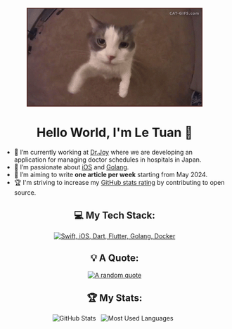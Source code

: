 <div align="center">

[![Hello World, I'm Le Tuan!](assets/header.gif)](https://github.com/letuan9x)

<h1>Hello World, I'm Le Tuan 👋</h1>

</div>

- 🔭 I’m currently working at [Dr.Joy](https://drjoy.vn/) where we are developing an application for managing doctor schedules in hospitals in Japan.
- 🌱 I’m passionate about [iOS](https://developer.apple.com/documentation/technologies) and [Golang](https://go.dev/).
- 📝 I’m aiming to write **one article per week** starting from May 2024.
- 🏆 I'm striving to increase my [GitHub stats rating](#🏆-my-stats) by contributing to open source.

<div align="center">
    
## 💻 My Tech Stack:

[![Swift, iOS, Dart, Flutter, Golang, Docker](https://skillicons.dev/icons?i=swift,apple,dart,flutter,go,docker)](https://skillicons.dev)

## 💡 A Quote:

[![A random quote](https://quotes-github-readme.vercel.app/api?type=horizontal&theme=dark)](https://github.com/piyushsuthar/github-readme-quotes)

## 🏆 My Stats:

<p>
    <img height=175 alt="GitHub Stats" src="https://github-readme-stats.vercel.app/api?username=letuan9x&show_icons=true&count_private=true&theme=dark" />&nbsp;&nbsp;
    <img height=175 alt="Most Used Languages" src="https://github-readme-stats.vercel.app/api/top-langs/?username=letuan9x&layout=compact&theme=dark" />&nbsp;&nbsp;
</p>
</div>
